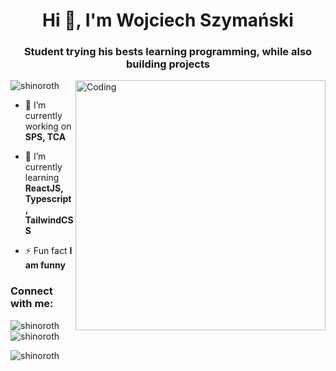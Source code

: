 <h1 align="center">Hi 👋, I'm Wojciech Szymański</h1>
<h3 align="center">Student trying his bests learning programming, while also building projects</h3>
<img align="right" alt="Coding" width="400" src="https://camo.githubusercontent.com/5ddf73ad3a205111cf8c686f687fc216c2946a75005718c8da5b837ad9de78c9/68747470733a2f2f7468756d62732e6766796361742e636f6d2f4576696c4e657874446576696c666973682d736d616c6c2e676966">


<p align="left"> <img src="https://komarev.com/ghpvc/?username=shinoroth&label=Profile%20views&color=0e75b6&style=flat" alt="shinoroth" /> </p>

- 🔭 I’m currently working on **SPS, TCA**

- 🌱 I’m currently learning **ReactJS, Typescript, TailwindCSS**

- ⚡ Fun fact **I am funny**

<h3 align="left">Connect with me:</h3>
<p align="left">
</p>

<p><img align="left" src="https://github-readme-stats.vercel.app/api/top-langs?username=shinoroth&show_icons=true&locale=en&layout=compact" alt="shinoroth" /></p>

<p>&nbsp;<img align="center" src="https://github-readme-stats.vercel.app/api?username=shinoroth&show_icons=true&locale=en" alt="shinoroth" /></p>

<p><img align="center" src="https://github-readme-streak-stats.herokuapp.com/?user=shinoroth&" alt="shinoroth" /></p>

